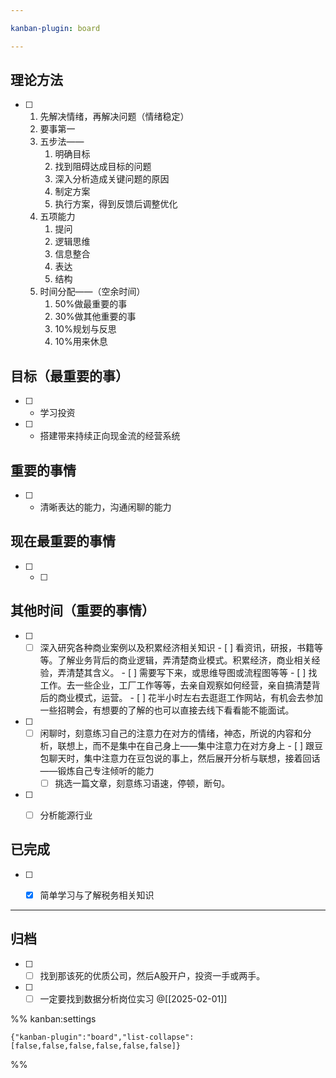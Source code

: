 ```yaml
---

kanban-plugin: board

---
```


## 理论方法

- [ ] 1. 先解决情绪，再解决问题（情绪稳定）
	2. 要事第一
	3. 五步法——
		1. 明确目标
		2. 找到阻碍达成目标的问题
		3. 深入分析造成关键问题的原因
		4. 制定方案
		5. 执行方案，得到反馈后调整优化
	4. 五项能力
		1. 提问
		2. 逻辑思维
		3. 信息整合
		4. 表达
		5. 结构
	5. 时间分配——（空余时间）
		1. 50%做最重要的事
		2. 30%做其他重要的事
		3. 10%规划与反思
		4. 10%用来休息


## 目标（最重要的事）

- [ ] -  学习投资
- [ ] -  搭建带来持续正向现金流的经营系统


## 重要的事情

- [ ] - 清晰表达的能力，沟通闲聊的能力


## 现在最重要的事情

- [ ] - [ ]


## 其他时间（重要的事情）

- [ ] - [ ] 深入研究各种商业案例以及积累经济相关知识
		- [ ] 看资讯，研报，书籍等等。了解业务背后的商业逻辑，弄清楚商业模式。积累经济，商业相关经验，弄清楚其含义。
			- [ ] 需要写下来，或思维导图或流程图等等
		- [ ] 找工作。去一些企业，工厂工作等等，去亲自观察如何经营，亲自搞清楚背后的商业模式，运营。
			- [ ] 花半小时左右去逛逛工作网站，有机会去参加一些招聘会，有想要的了解的也可以直接去线下看看能不能面试。
- [ ] - [ ] 闲聊时，刻意练习自己的注意力在对方的情绪，神态，所说的内容和分析，联想上，而不是集中在自己身上——集中注意力在对方身上
		- [ ] 跟豆包聊天时，集中注意力在豆包说的事上，然后展开分析与联想，接着回话——锻炼自己专注倾听的能力
	- [ ] 挑选一篇文章，刻意练习语速，停顿，断句。
- [ ] - [ ] 分析能源行业


## 已完成

- [ ] - [x] 简单学习与了解税务相关知识


***

## 归档

- [ ] - [ ] 找到那该死的优质公司，然后A股开户，投资一手或两手。
- [ ] - [ ] 一定要找到数据分析岗位实习
	@[[2025-02-01]]

%% kanban:settings
```
{"kanban-plugin":"board","list-collapse":[false,false,false,false,false,false]}
```
%%